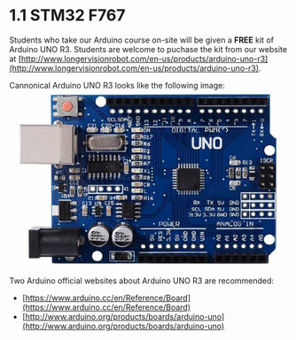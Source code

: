 # 1.1 STM32 F767

Students who take our Arduino course on-site will be given a **FREE** kit of Arduino UNO R3. Students are welcome to puchase the kit from our website at [http://www.longervisionrobot.com/en-us/products/arduino-uno-r3](http://www.longervisionrobot.com/en-us/products/arduino-uno-r3). 

Cannonical Arduino UNO R3 looks like the following image:
![Image](./arduino-uno-r3.jpg)

Two Arduino official websites about Arduino UNO R3 are recommended: 
* [https://www.arduino.cc/en/Reference/Board](https://www.arduino.cc/en/Reference/Board)
* [http://www.arduino.org/products/boards/arduino-uno](http://www.arduino.org/products/boards/arduino-uno)
